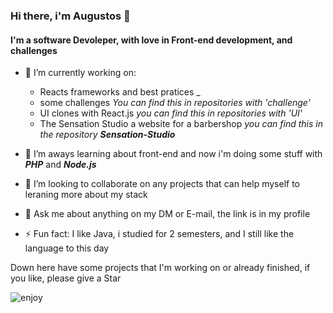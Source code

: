 ### Hi there, i'm Augustos 👋 
#### I'm a software Devoleper, with love in Front-end development, and challenges

- 🔭 I’m currently working on:
  - Reacts frameworks and best pratices _
  - some challenges _You can find this in repositories with 'challenge'_
  - UI clones with React.js _you can find this in repositories with 'UI'_
  - The Sensation Studio a website for a barbershop _you can find this in the repository **Sensation-Studio**_

- 🌱 I’m aways learning about front-end and now i'm doing some stuff with _**PHP**_ and _**Node.js**_ 

- 👯 I’m looking to collaborate on any projects that can help myself to leraning more about my stack

- 💬 Ask me about anything on my DM or E-mail, the link is in my profile

- ⚡ Fun fact: I like Java, i studied for 2 semesters, and I still like the language to this day

Down here have some projects that I'm working on or already finished, if you like, please give a Star 


![enjoy](https://user-images.githubusercontent.com/47693479/87347968-627ed900-c52a-11ea-943d-f6b0ccf8916e.gif)

